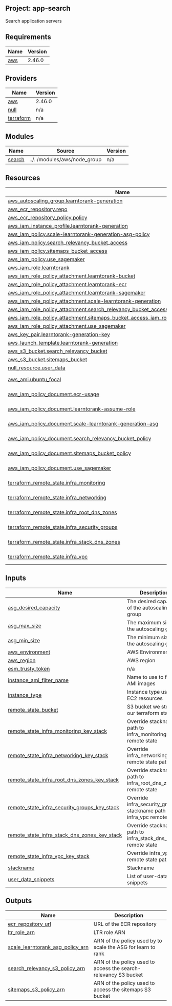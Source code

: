 ## Project: app-search

Search application servers

## Requirements

| Name | Version |
|------|---------|
| <a name="requirement_aws"></a> [aws](#requirement\_aws) | 2.46.0 |

## Providers

| Name | Version |
|------|---------|
| <a name="provider_aws"></a> [aws](#provider\_aws) | 2.46.0 |
| <a name="provider_null"></a> [null](#provider\_null) | n/a |
| <a name="provider_terraform"></a> [terraform](#provider\_terraform) | n/a |

## Modules

| Name | Source | Version |
|------|--------|---------|
| <a name="module_search"></a> [search](#module\_search) | ../../modules/aws/node_group | n/a |

## Resources

| Name | Type |
|------|------|
| [aws_autoscaling_group.learntorank-generation](https://registry.terraform.io/providers/hashicorp/aws/2.46.0/docs/resources/autoscaling_group) | resource |
| [aws_ecr_repository.repo](https://registry.terraform.io/providers/hashicorp/aws/2.46.0/docs/resources/ecr_repository) | resource |
| [aws_ecr_repository_policy.policy](https://registry.terraform.io/providers/hashicorp/aws/2.46.0/docs/resources/ecr_repository_policy) | resource |
| [aws_iam_instance_profile.learntorank-generation](https://registry.terraform.io/providers/hashicorp/aws/2.46.0/docs/resources/iam_instance_profile) | resource |
| [aws_iam_policy.scale-learntorank-generation-asg-policy](https://registry.terraform.io/providers/hashicorp/aws/2.46.0/docs/resources/iam_policy) | resource |
| [aws_iam_policy.search_relevancy_bucket_access](https://registry.terraform.io/providers/hashicorp/aws/2.46.0/docs/resources/iam_policy) | resource |
| [aws_iam_policy.sitemaps_bucket_access](https://registry.terraform.io/providers/hashicorp/aws/2.46.0/docs/resources/iam_policy) | resource |
| [aws_iam_policy.use_sagemaker](https://registry.terraform.io/providers/hashicorp/aws/2.46.0/docs/resources/iam_policy) | resource |
| [aws_iam_role.learntorank](https://registry.terraform.io/providers/hashicorp/aws/2.46.0/docs/resources/iam_role) | resource |
| [aws_iam_role_policy_attachment.learntorank-bucket](https://registry.terraform.io/providers/hashicorp/aws/2.46.0/docs/resources/iam_role_policy_attachment) | resource |
| [aws_iam_role_policy_attachment.learntorank-ecr](https://registry.terraform.io/providers/hashicorp/aws/2.46.0/docs/resources/iam_role_policy_attachment) | resource |
| [aws_iam_role_policy_attachment.learntorank-sagemaker](https://registry.terraform.io/providers/hashicorp/aws/2.46.0/docs/resources/iam_role_policy_attachment) | resource |
| [aws_iam_role_policy_attachment.scale-learntorank-generation](https://registry.terraform.io/providers/hashicorp/aws/2.46.0/docs/resources/iam_role_policy_attachment) | resource |
| [aws_iam_role_policy_attachment.search_relevancy_bucket_access_iam_role_policy_attachment](https://registry.terraform.io/providers/hashicorp/aws/2.46.0/docs/resources/iam_role_policy_attachment) | resource |
| [aws_iam_role_policy_attachment.sitemaps_bucket_access_iam_role_policy_attachment](https://registry.terraform.io/providers/hashicorp/aws/2.46.0/docs/resources/iam_role_policy_attachment) | resource |
| [aws_iam_role_policy_attachment.use_sagemaker](https://registry.terraform.io/providers/hashicorp/aws/2.46.0/docs/resources/iam_role_policy_attachment) | resource |
| [aws_key_pair.learntorank-generation-key](https://registry.terraform.io/providers/hashicorp/aws/2.46.0/docs/resources/key_pair) | resource |
| [aws_launch_template.learntorank-generation](https://registry.terraform.io/providers/hashicorp/aws/2.46.0/docs/resources/launch_template) | resource |
| [aws_s3_bucket.search_relevancy_bucket](https://registry.terraform.io/providers/hashicorp/aws/2.46.0/docs/resources/s3_bucket) | resource |
| [aws_s3_bucket.sitemaps_bucket](https://registry.terraform.io/providers/hashicorp/aws/2.46.0/docs/resources/s3_bucket) | resource |
| [null_resource.user_data](https://registry.terraform.io/providers/hashicorp/null/latest/docs/resources/resource) | resource |
| [aws_ami.ubuntu_focal](https://registry.terraform.io/providers/hashicorp/aws/2.46.0/docs/data-sources/ami) | data source |
| [aws_iam_policy_document.ecr-usage](https://registry.terraform.io/providers/hashicorp/aws/2.46.0/docs/data-sources/iam_policy_document) | data source |
| [aws_iam_policy_document.learntorank-assume-role](https://registry.terraform.io/providers/hashicorp/aws/2.46.0/docs/data-sources/iam_policy_document) | data source |
| [aws_iam_policy_document.scale-learntorank-generation-asg](https://registry.terraform.io/providers/hashicorp/aws/2.46.0/docs/data-sources/iam_policy_document) | data source |
| [aws_iam_policy_document.search_relevancy_bucket_policy](https://registry.terraform.io/providers/hashicorp/aws/2.46.0/docs/data-sources/iam_policy_document) | data source |
| [aws_iam_policy_document.sitemaps_bucket_policy](https://registry.terraform.io/providers/hashicorp/aws/2.46.0/docs/data-sources/iam_policy_document) | data source |
| [aws_iam_policy_document.use_sagemaker](https://registry.terraform.io/providers/hashicorp/aws/2.46.0/docs/data-sources/iam_policy_document) | data source |
| [terraform_remote_state.infra_monitoring](https://registry.terraform.io/providers/hashicorp/terraform/latest/docs/data-sources/remote_state) | data source |
| [terraform_remote_state.infra_networking](https://registry.terraform.io/providers/hashicorp/terraform/latest/docs/data-sources/remote_state) | data source |
| [terraform_remote_state.infra_root_dns_zones](https://registry.terraform.io/providers/hashicorp/terraform/latest/docs/data-sources/remote_state) | data source |
| [terraform_remote_state.infra_security_groups](https://registry.terraform.io/providers/hashicorp/terraform/latest/docs/data-sources/remote_state) | data source |
| [terraform_remote_state.infra_stack_dns_zones](https://registry.terraform.io/providers/hashicorp/terraform/latest/docs/data-sources/remote_state) | data source |
| [terraform_remote_state.infra_vpc](https://registry.terraform.io/providers/hashicorp/terraform/latest/docs/data-sources/remote_state) | data source |

## Inputs

| Name | Description | Type | Default | Required |
|------|-------------|------|---------|:--------:|
| <a name="input_asg_desired_capacity"></a> [asg\_desired\_capacity](#input\_asg\_desired\_capacity) | The desired capacity of the autoscaling group | `string` | `"2"` | no |
| <a name="input_asg_max_size"></a> [asg\_max\_size](#input\_asg\_max\_size) | The maximum size of the autoscaling group | `string` | `"2"` | no |
| <a name="input_asg_min_size"></a> [asg\_min\_size](#input\_asg\_min\_size) | The minimum size of the autoscaling group | `string` | `"2"` | no |
| <a name="input_aws_environment"></a> [aws\_environment](#input\_aws\_environment) | AWS Environment | `any` | n/a | yes |
| <a name="input_aws_region"></a> [aws\_region](#input\_aws\_region) | AWS region | `string` | `"eu-west-1"` | no |
| <a name="input_esm_trusty_token"></a> [esm\_trusty\_token](#input\_esm\_trusty\_token) | n/a | `any` | n/a | yes |
| <a name="input_instance_ami_filter_name"></a> [instance\_ami\_filter\_name](#input\_instance\_ami\_filter\_name) | Name to use to find AMI images | `string` | `""` | no |
| <a name="input_instance_type"></a> [instance\_type](#input\_instance\_type) | Instance type used for EC2 resources | `string` | `"c5.xlarge"` | no |
| <a name="input_remote_state_bucket"></a> [remote\_state\_bucket](#input\_remote\_state\_bucket) | S3 bucket we store our terraform state in | `any` | n/a | yes |
| <a name="input_remote_state_infra_monitoring_key_stack"></a> [remote\_state\_infra\_monitoring\_key\_stack](#input\_remote\_state\_infra\_monitoring\_key\_stack) | Override stackname path to infra\_monitoring remote state | `string` | `""` | no |
| <a name="input_remote_state_infra_networking_key_stack"></a> [remote\_state\_infra\_networking\_key\_stack](#input\_remote\_state\_infra\_networking\_key\_stack) | Override infra\_networking remote state path | `string` | `""` | no |
| <a name="input_remote_state_infra_root_dns_zones_key_stack"></a> [remote\_state\_infra\_root\_dns\_zones\_key\_stack](#input\_remote\_state\_infra\_root\_dns\_zones\_key\_stack) | Override stackname path to infra\_root\_dns\_zones remote state | `string` | `""` | no |
| <a name="input_remote_state_infra_security_groups_key_stack"></a> [remote\_state\_infra\_security\_groups\_key\_stack](#input\_remote\_state\_infra\_security\_groups\_key\_stack) | Override infra\_security\_groups stackname path to infra\_vpc remote state | `string` | `""` | no |
| <a name="input_remote_state_infra_stack_dns_zones_key_stack"></a> [remote\_state\_infra\_stack\_dns\_zones\_key\_stack](#input\_remote\_state\_infra\_stack\_dns\_zones\_key\_stack) | Override stackname path to infra\_stack\_dns\_zones remote state | `string` | `""` | no |
| <a name="input_remote_state_infra_vpc_key_stack"></a> [remote\_state\_infra\_vpc\_key\_stack](#input\_remote\_state\_infra\_vpc\_key\_stack) | Override infra\_vpc remote state path | `string` | `""` | no |
| <a name="input_stackname"></a> [stackname](#input\_stackname) | Stackname | `any` | n/a | yes |
| <a name="input_user_data_snippets"></a> [user\_data\_snippets](#input\_user\_data\_snippets) | List of user-data snippets | `list` | n/a | yes |

## Outputs

| Name | Description |
|------|-------------|
| <a name="output_ecr_repository_url"></a> [ecr\_repository\_url](#output\_ecr\_repository\_url) | URL of the ECR repository |
| <a name="output_ltr_role_arn"></a> [ltr\_role\_arn](#output\_ltr\_role\_arn) | LTR role ARN |
| <a name="output_scale_learntorank_asg_policy_arn"></a> [scale\_learntorank\_asg\_policy\_arn](#output\_scale\_learntorank\_asg\_policy\_arn) | ARN of the policy used by to scale the ASG for learn to rank |
| <a name="output_search_relevancy_s3_policy_arn"></a> [search\_relevancy\_s3\_policy\_arn](#output\_search\_relevancy\_s3\_policy\_arn) | ARN of the policy used to access the search-relevancy S3 bucket |
| <a name="output_sitemaps_s3_policy_arn"></a> [sitemaps\_s3\_policy\_arn](#output\_sitemaps\_s3\_policy\_arn) | ARN of the policy used to access the sitemaps S3 bucket |

